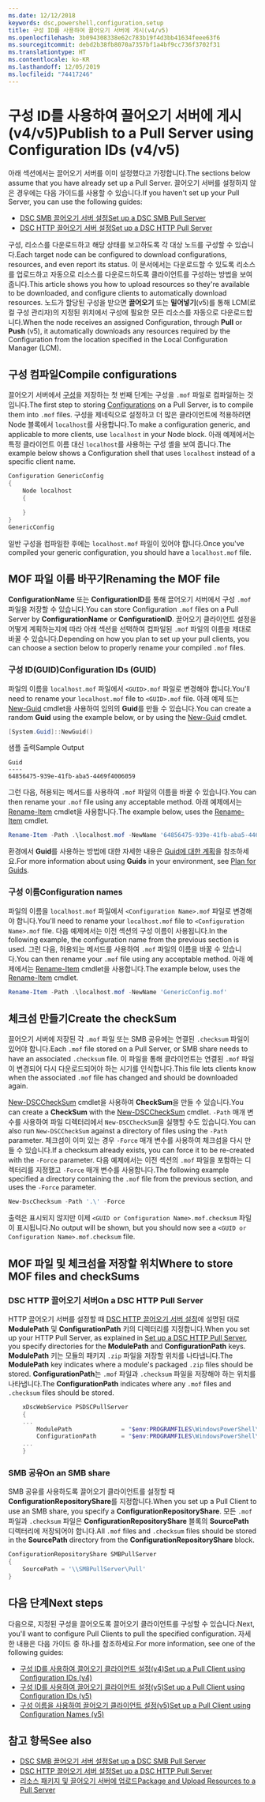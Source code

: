 ```yaml
---
ms.date: 12/12/2018
keywords: dsc,powershell,configuration,setup
title: 구성 ID를 사용하여 끌어오기 서버에 게시(v4/v5)
ms.openlocfilehash: 3b094308338e62c783b19f4d3bb41634feee63f6
ms.sourcegitcommit: debd2b38fb8070a7357bf1a4bf9cc736f3702f31
ms.translationtype: HT
ms.contentlocale: ko-KR
ms.lasthandoff: 12/05/2019
ms.locfileid: "74417246"
---
```

# <a name="publish-to-a-pull-server-using-configuration-ids-v4v5"></a><span data-ttu-id="7bb97-103">구성 ID를 사용하여 끌어오기 서버에 게시(v4/v5)</span><span class="sxs-lookup"><span data-stu-id="7bb97-103">Publish to a Pull Server using Configuration IDs (v4/v5)</span></span>

<span data-ttu-id="7bb97-104">아래 섹션에서는 끌어오기 서버를 이미 설정했다고 가정합니다.</span><span class="sxs-lookup"><span data-stu-id="7bb97-104">The sections below assume that you have already set up a Pull Server.</span></span> <span data-ttu-id="7bb97-105">끌어오기 서버를 설정하지 않은 경우에는 다음 가이드를 사용할 수 있습니다.</span><span class="sxs-lookup"><span data-stu-id="7bb97-105">If you haven't set up your Pull Server, you can use the following guides:</span></span>

- [<span data-ttu-id="7bb97-106">DSC SMB 끌어오기 서버 설정</span><span class="sxs-lookup"><span data-stu-id="7bb97-106">Set up a DSC SMB Pull Server</span></span>](pullServerSmb.md)
- [<span data-ttu-id="7bb97-107">DSC HTTP 끌어오기 서버 설정</span><span class="sxs-lookup"><span data-stu-id="7bb97-107">Set up a DSC HTTP Pull Server</span></span>](pullServer.md)

<span data-ttu-id="7bb97-108">구성, 리소스를 다운로드하고 해당 상태를 보고하도록 각 대상 노드를 구성할 수 있습니다.</span><span class="sxs-lookup"><span data-stu-id="7bb97-108">Each target node can be configured to download configurations, resources, and even report its status.</span></span> <span data-ttu-id="7bb97-109">이 문서에서는 다운로드할 수 있도록 리소스를 업로드하고 자동으로 리소스를 다운로드하도록 클라이언트를 구성하는 방법을 보여 줍니다.</span><span class="sxs-lookup"><span data-stu-id="7bb97-109">This article shows you how to upload resources so they're available to be downloaded, and configure clients to automatically download resources.</span></span> <span data-ttu-id="7bb97-110">노드가 할당된 구성을 받으면 **끌어오기** 또는 **밀어넣기**(v5)를 통해 LCM(로컬 구성 관리자)의 지정된 위치에서 구성에 필요한 모든 리소스를 자동으로 다운로드합니다.</span><span class="sxs-lookup"><span data-stu-id="7bb97-110">When the node receives an assigned Configuration, through **Pull** or **Push** (v5), it automatically downloads any resources required by the Configuration from the location specified in the Local Configuration Manager (LCM).</span></span>

## <a name="compile-configurations"></a><span data-ttu-id="7bb97-111">구성 컴파일</span><span class="sxs-lookup"><span data-stu-id="7bb97-111">Compile configurations</span></span>

<span data-ttu-id="7bb97-112">끌어오기 서버에서 [구성](../configurations/configurations.md)을 저장하는 첫 번째 단계는 구성을 `.mof` 파일로 컴파일하는 것입니다.</span><span class="sxs-lookup"><span data-stu-id="7bb97-112">The first step to storing [Configurations](../configurations/configurations.md) on a Pull Server, is to compile them into `.mof` files.</span></span> <span data-ttu-id="7bb97-113">구성을 제네릭으로 설정하고 더 많은 클라이언트에 적용하려면 Node 블록에서 `localhost`를 사용합니다.</span><span class="sxs-lookup"><span data-stu-id="7bb97-113">To make a configuration generic, and applicable to more clients, use `localhost` in your Node block.</span></span> <span data-ttu-id="7bb97-114">아래 예제에서는 특정 클라이언트 이름 대신 `localhost`를 사용하는 구성 셸을 보여 줍니다.</span><span class="sxs-lookup"><span data-stu-id="7bb97-114">The example below shows a Configuration shell that uses `localhost` instead of a specific client name.</span></span>

```powershell
Configuration GenericConfig
{
    Node localhost
    {

    }
}
GenericConfig
```

<span data-ttu-id="7bb97-115">일반 구성을 컴파일한 후에는 `localhost.mof` 파일이 있어야 합니다.</span><span class="sxs-lookup"><span data-stu-id="7bb97-115">Once you've compiled your generic configuration, you should have a `localhost.mof` file.</span></span>

## <a name="renaming-the-mof-file"></a><span data-ttu-id="7bb97-116">MOF 파일 이름 바꾸기</span><span class="sxs-lookup"><span data-stu-id="7bb97-116">Renaming the MOF file</span></span>

<span data-ttu-id="7bb97-117">**ConfigurationName** 또는 **ConfigurationID**를 통해 끌어오기 서버에서 구성 `.mof` 파일을 저장할 수 있습니다.</span><span class="sxs-lookup"><span data-stu-id="7bb97-117">You can store Configuration `.mof` files on a Pull Server by **ConfigurationName** or **ConfigurationID**.</span></span> <span data-ttu-id="7bb97-118">끌어오기 클라이언트 설정을 어떻게 계획하는지에 따라 아래 섹션을 선택하여 컴파일된 `.mof` 파일의 이름을 제대로 바꿀 수 있습니다.</span><span class="sxs-lookup"><span data-stu-id="7bb97-118">Depending on how you plan to set up your pull clients, you can choose a section below to properly rename your compiled `.mof` files.</span></span>

### <a name="configuration-ids-guid"></a><span data-ttu-id="7bb97-119">구성 ID(GUID)</span><span class="sxs-lookup"><span data-stu-id="7bb97-119">Configuration IDs (GUID)</span></span>

<span data-ttu-id="7bb97-120">파일의 이름을 `localhost.mof` 파일에서 `<GUID>.mof` 파일로 변경해야 합니다.</span><span class="sxs-lookup"><span data-stu-id="7bb97-120">You'll need to rename your `localhost.mof` file to `<GUID>.mof` file.</span></span> <span data-ttu-id="7bb97-121">아래 예제 또는 [New-Guid](/powershell/module/microsoft.powershell.utility/new-guid) cmdlet을 사용하여 임의의 **Guid**를 만들 수 있습니다.</span><span class="sxs-lookup"><span data-stu-id="7bb97-121">You can create a random **Guid** using the example below, or by using the [New-Guid](/powershell/module/microsoft.powershell.utility/new-guid) cmdlet.</span></span>

```powershell
[System.Guid]::NewGuid()
```

<span data-ttu-id="7bb97-122">샘플 출력</span><span class="sxs-lookup"><span data-stu-id="7bb97-122">Sample Output</span></span>

```Output
Guid
----
64856475-939e-41fb-aba5-4469f4006059
```

<span data-ttu-id="7bb97-123">그런 다음, 허용되는 메서드를 사용하여 `.mof` 파일의 이름을 바꿀 수 있습니다.</span><span class="sxs-lookup"><span data-stu-id="7bb97-123">You can then rename your `.mof` file using any acceptable method.</span></span> <span data-ttu-id="7bb97-124">아래 예제에서는 [Rename-Item](/powershell/module/microsoft.powershell.management/rename-item) cmdlet을 사용합니다.</span><span class="sxs-lookup"><span data-stu-id="7bb97-124">The example below, uses the [Rename-Item](/powershell/module/microsoft.powershell.management/rename-item) cmdlet.</span></span>

```powershell
Rename-Item -Path .\localhost.mof -NewName '64856475-939e-41fb-aba5-4469f4006059.mof'
```

<span data-ttu-id="7bb97-125">환경에서 **Guid**를 사용하는 방법에 대한 자세한 내용은 [Guid에 대한 계획](/powershell/scripting/dsc/secureserver#guids)을 참조하세요.</span><span class="sxs-lookup"><span data-stu-id="7bb97-125">For more information about using **Guids** in your environment, see [Plan for Guids](/powershell/scripting/dsc/secureserver#guids).</span></span>

### <a name="configuration-names"></a><span data-ttu-id="7bb97-126">구성 이름</span><span class="sxs-lookup"><span data-stu-id="7bb97-126">Configuration names</span></span>

<span data-ttu-id="7bb97-127">파일의 이름을 `localhost.mof` 파일에서 `<Configuration Name>.mof` 파일로 변경해야 합니다.</span><span class="sxs-lookup"><span data-stu-id="7bb97-127">You'll need to rename your `localhost.mof` file to `<Configuration Name>.mof` file.</span></span> <span data-ttu-id="7bb97-128">다음 예제에서는 이전 섹션의 구성 이름이 사용됩니다.</span><span class="sxs-lookup"><span data-stu-id="7bb97-128">In the following example, the configuration name from the previous section is used.</span></span> <span data-ttu-id="7bb97-129">그런 다음, 허용되는 메서드를 사용하여 `.mof` 파일의 이름을 바꿀 수 있습니다.</span><span class="sxs-lookup"><span data-stu-id="7bb97-129">You can then rename your `.mof` file using any acceptable method.</span></span> <span data-ttu-id="7bb97-130">아래 예제에서는 [Rename-Item](/powershell/module/microsoft.powershell.management/rename-item) cmdlet을 사용합니다.</span><span class="sxs-lookup"><span data-stu-id="7bb97-130">The example below, uses the [Rename-Item](/powershell/module/microsoft.powershell.management/rename-item) cmdlet.</span></span>

```powershell
Rename-Item -Path .\localhost.mof -NewName 'GenericConfig.mof'
```

## <a name="create-the-checksum"></a><span data-ttu-id="7bb97-131">체크섬 만들기</span><span class="sxs-lookup"><span data-stu-id="7bb97-131">Create the checkSum</span></span>

<span data-ttu-id="7bb97-132">끌어오기 서버에 저장된 각 `.mof` 파일 또는 SMB 공유에는 연결된 `.checksum` 파일이 있어야 합니다.</span><span class="sxs-lookup"><span data-stu-id="7bb97-132">Each `.mof` file stored on a Pull Server, or SMB share needs to have an associated `.checksum` file.</span></span>
<span data-ttu-id="7bb97-133">이 파일을 통해 클라이언트는 연결된 `.mof` 파일이 변경되어 다시 다운로드되어야 하는 시기를 인식합니다.</span><span class="sxs-lookup"><span data-stu-id="7bb97-133">This file lets clients know when the associated `.mof` file has changed and should be downloaded again.</span></span>

<span data-ttu-id="7bb97-134">[New-DSCCheckSum](/powershell/module/psdesiredstateconfiguration/new-dscchecksum) cmdlet을 사용하여 **CheckSum**을 만들 수 있습니다.</span><span class="sxs-lookup"><span data-stu-id="7bb97-134">You can create a **CheckSum** with the [New-DSCCheckSum](/powershell/module/psdesiredstateconfiguration/new-dscchecksum) cmdlet.</span></span> <span data-ttu-id="7bb97-135">`-Path` 매개 변수를 사용하여 파일 디렉터리에서 `New-DSCCheckSum`을 실행할 수도 있습니다.</span><span class="sxs-lookup"><span data-stu-id="7bb97-135">You can also run `New-DSCCheckSum` against a directory of files using the `-Path` parameter.</span></span>
<span data-ttu-id="7bb97-136">체크섬이 이미 있는 경우 `-Force` 매개 변수를 사용하여 체크섬을 다시 만들 수 있습니다.</span><span class="sxs-lookup"><span data-stu-id="7bb97-136">If a checksum already exists, you can force it to be re-created with the `-Force` parameter.</span></span> <span data-ttu-id="7bb97-137">다음 예제에서는 이전 섹션의 `.mof` 파일을 포함하는 디렉터리를 지정했고 `-Force` 매개 변수를 사용합니다.</span><span class="sxs-lookup"><span data-stu-id="7bb97-137">The following example specified a directory containing the `.mof` file from the previous section, and uses the `-Force` parameter.</span></span>

```powershell
New-DscChecksum -Path '.\' -Force
```

<span data-ttu-id="7bb97-138">출력은 표시되지 않지만 이제 `<GUID or Configuration Name>.mof.checksum` 파일이 표시됩니다.</span><span class="sxs-lookup"><span data-stu-id="7bb97-138">No output will be shown, but you should now see a `<GUID or Configuration Name>.mof.checksum` file.</span></span>

## <a name="where-to-store-mof-files-and-checksums"></a><span data-ttu-id="7bb97-139">MOF 파일 및 체크섬을 저장할 위치</span><span class="sxs-lookup"><span data-stu-id="7bb97-139">Where to store MOF files and checkSums</span></span>

### <a name="on-a-dsc-http-pull-server"></a><span data-ttu-id="7bb97-140">DSC HTTP 끌어오기 서버</span><span class="sxs-lookup"><span data-stu-id="7bb97-140">On a DSC HTTP Pull Server</span></span>

<span data-ttu-id="7bb97-141">HTTP 끌어오기 서버를 설정할 때 [DSC HTTP 끌어오기 서버 설정](pullServer.md)에 설명된 대로 **ModulePath** 및 **ConfigurationPath** 키의 디렉터리를 지정합니다.</span><span class="sxs-lookup"><span data-stu-id="7bb97-141">When you set up your HTTP Pull Server, as explained in [Set up a DSC HTTP Pull Server](pullServer.md), you specify directories for the **ModulePath** and **ConfigurationPath** keys.</span></span> <span data-ttu-id="7bb97-142">**ModulePath** 키는 모듈의 패키지 `.zip` 파일을 저장할 위치를 나타냅니다.</span><span class="sxs-lookup"><span data-stu-id="7bb97-142">The **ModulePath** key indicates where a module's packaged `.zip` files should be stored.</span></span> <span data-ttu-id="7bb97-143">**ConfigurationPath**는 `.mof` 파일과 `.checksum` 파일을 저장해야 하는 위치를 나타냅니다.</span><span class="sxs-lookup"><span data-stu-id="7bb97-143">The **ConfigurationPath** indicates where any `.mof` files and `.checksum` files should be stored.</span></span>

```powershell
    xDscWebService PSDSCPullServer
    {
    ...
        ModulePath              = "$env:PROGRAMFILES\WindowsPowerShell\DscService\Modules"
        ConfigurationPath       = "$env:PROGRAMFILES\WindowsPowerShell\DscService\Configuration"
    ...
    }

```

### <a name="on-an-smb-share"></a><span data-ttu-id="7bb97-144">SMB 공유</span><span class="sxs-lookup"><span data-stu-id="7bb97-144">On an SMB share</span></span>

<span data-ttu-id="7bb97-145">SMB 공유를 사용하도록 끌어오기 클라이언트를 설정할 때 **ConfigurationRepositoryShare**를 지정합니다.</span><span class="sxs-lookup"><span data-stu-id="7bb97-145">When you set up a Pull Client to use an SMB share, you specify a **ConfigurationRepositoryShare**.</span></span>
<span data-ttu-id="7bb97-146">모든 `.mof` 파일과 `.checksum` 파일은 **ConfigurationRepositoryShare** 블록의 **SourcePath** 디렉터리에 저장되어야 합니다.</span><span class="sxs-lookup"><span data-stu-id="7bb97-146">All `.mof` files and `.checksum` files should be stored in the **SourcePath** directory from the **ConfigurationRepositoryShare** block.</span></span>

```powershell
ConfigurationRepositoryShare SMBPullServer
{
    SourcePath = '\\SMBPullServer\Pull'
}
```

## <a name="next-steps"></a><span data-ttu-id="7bb97-147">다음 단계</span><span class="sxs-lookup"><span data-stu-id="7bb97-147">Next steps</span></span>

<span data-ttu-id="7bb97-148">다음으로, 지정된 구성을 끌어오도록 끌어오기 클라이언트를 구성할 수 있습니다.</span><span class="sxs-lookup"><span data-stu-id="7bb97-148">Next, you'll want to configure Pull Clients to pull the specified configuration.</span></span> <span data-ttu-id="7bb97-149">자세한 내용은 다음 가이드 중 하나를 참조하세요.</span><span class="sxs-lookup"><span data-stu-id="7bb97-149">For more information, see one of the following guides:</span></span>

- [<span data-ttu-id="7bb97-150">구성 ID를 사용하여 끌어오기 클라이언트 설정(v4)</span><span class="sxs-lookup"><span data-stu-id="7bb97-150">Set up a Pull Client using Configuration IDs (v4)</span></span>](pullClientConfigId4.md)
- [<span data-ttu-id="7bb97-151">구성 ID를 사용하여 끌어오기 클라이언트 설정(v5)</span><span class="sxs-lookup"><span data-stu-id="7bb97-151">Set up a Pull Client using Configuration IDs (v5)</span></span>](pullClientConfigId.md)
- [<span data-ttu-id="7bb97-152">구성 이름을 사용하여 끌어오기 클라이언트 설정(v5)</span><span class="sxs-lookup"><span data-stu-id="7bb97-152">Set up a Pull Client using Configuration Names (v5)</span></span>](pullClientConfigNames.md)

## <a name="see-also"></a><span data-ttu-id="7bb97-153">참고 항목</span><span class="sxs-lookup"><span data-stu-id="7bb97-153">See also</span></span>

- [<span data-ttu-id="7bb97-154">DSC SMB 끌어오기 서버 설정</span><span class="sxs-lookup"><span data-stu-id="7bb97-154">Set up a DSC SMB Pull Server</span></span>](pullServerSmb.md)
- [<span data-ttu-id="7bb97-155">DSC HTTP 끌어오기 서버 설정</span><span class="sxs-lookup"><span data-stu-id="7bb97-155">Set up a DSC HTTP Pull Server</span></span>](pullServer.md)
- [<span data-ttu-id="7bb97-156">리소스 패키지 및 끌어오기 서버에 업로드</span><span class="sxs-lookup"><span data-stu-id="7bb97-156">Package and Upload Resources to a Pull Server</span></span>](package-upload-resources.md)
